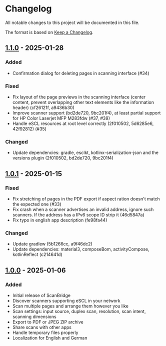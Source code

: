 # Changelog

All notable changes to this project will be documented in this file.

The format is based on [Keep a Changelog](https://keepachangelog.com/en/1.1.0/).

## [1.1.0] - 2025-01-28

### Added

- Confirmation dialog for deleting pages in scanning interface (#34)

### Fixed

- Fix layout of the page previews in the scanning interface (center content, prevent overlapping
  other text elements like the information header) (cf26121f, a9436b30)
- Improve scanner support (bd2de720, 9bc201f4), at least partial support for HP Color Laserjet MFP
  M283fdw (#37, #39)
- Handle eSCL resources at root level correctly (2f010502, 5d6285e6, 42f92812) (#35)

### Changed

- Update dependencies: gradle, esclkt, kotlinx-serialization-json and the versions plugin (2f010502,
  bd2de720, 9bc201f4)

## [1.0.1] - 2025-01-15

### Fixed

- Fix stretching of pages in the PDF export if aspect ration doesn't match the expected one (#33)
- Fix crash when a scanner advertises an invalid address, ignore such scanners. If the address has
  a IPv6 scope ID strip it (46d5847a)
- Fix typo in english app description (fe98fa44)

### Changed

- Update gradlew (5b1266cc, a9f46dc2)
- Update dependencies: material3, composeBom, activityCompose, kotlinReflect (c214641d)

## [1.0.0] - 2025-01-06

### Added

- Initial release of ScanBridge
- Discover scanners supporting eSCL in your network
- Scan multiple pages and arrange them however you like
- Scan settings: input source, duplex scan, resolution, scan intent, scanning dimensions
- Export to PDF or JPEG ZIP archive
- Share scans with other apps
- Handle temporary files properly
- Localization for English and German

[unreleased]: https://github.com/Chrisimx/ScanBridge/compare/v1.1.0...HEAD

[1.1.0]: https://github.com/Chrisimx/ScanBridge/compare/v1.0.1...v1.1.0
[1.0.1]: https://github.com/Chrisimx/ScanBridge/compare/v1.0.0...v1.0.1
[1.0.0]: https://github.com/Chrisimx/ScanBridge/commits/v1.0.0/